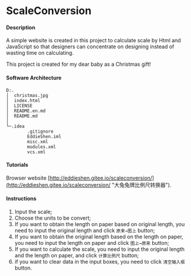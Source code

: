 # ScaleConversion

#### Description
A simple website is created in this project to calculate scale by Html and JavaScript so that designers can concentrate on designing instead of wasting time on calculating.

This project is created for my dear baby as a Christmas gift!

#### Software Architecture
```
D:.
│  christmas.jpg
│  index.html
│  LICENSE
│  README.en.md
│  README.md
│
└─.idea
        .gitignore
        EddieShen.iml
        misc.xml
        modules.xml
        vcs.xml
```

#### Tutorials

Browser website [http://eddieshen.gitee.io/scaleconversion/](http://eddieshen.gitee.io/scaleconversion/ "大兔兔牌比例尺转换器").

#### Instructions

1.  Input the scale;
2.  Choose the units to be convert;
3.  If you want to obtain the length on paper based on original length, you need to input the original length and click `原来→图上` button;
4.  If you want to obtain the original length based on the length on paper, you need to input the length on paper and click `图上→原来` button;
5.  If you want to calculate the scale, you need to input the original length and the length on paper, and click `计算比例尺` button;
6.  if you want to clear data in the input boxes, you need to click `清空输入框` button.
